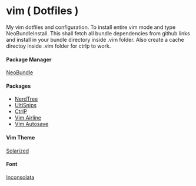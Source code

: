 vim ( Dotfiles )
===============

My vim dotfiles and configuration. To install entire vim mode and type
NeoBundleInstall. This shall fetch all bundle dependencies from github links and install in your bundle directory inside .vim folder. Also
create a cache directoy inside .vim folder for ctrlp to work.

#### Package Manager
[NeoBundle](https://github.com/Shougo/neobundle.vim)


#### Packages
* [NerdTree](https://github.com/scrooloose/nerdtree)
* [UltiSnips](https://github.com/SirVer/ultisnips)
* [CtrlP](http://kien.github.io/ctrlp.vim/)
* [Vim Airline](https://github.com/bling/vim-airline)
* [Vim Autosave](https://github.com/vim-scripts/vim-auto-save)

#### Vim Theme
[Solarized](https://github.com/altercation/vim-colors-solarized)

#### Font
[Inconsolata](http://levien.com/type/myfonts/inconsolata.html)




